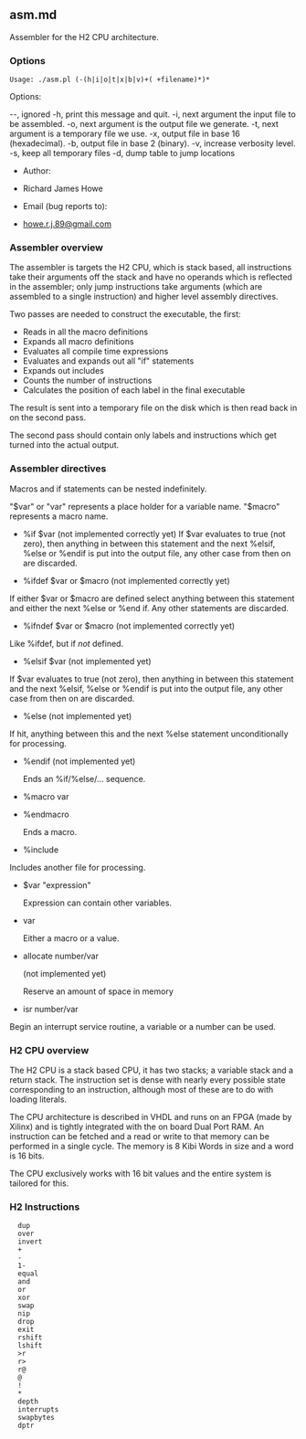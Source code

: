 ## asm.md

Assembler for the H2 CPU architecture.

###  Options

    Usage: ./asm.pl (-(h|i|o|t|x|b|v)+( +filename)*)*

  Options:

  --, ignored
  -h, print this message and quit.
  -i, next argument the input file to be assembled.
  -o, next argument is the output file we generate.
  -t, next argument is a temporary file we use.
  -x, output file in base 16 (hexadecimal).
  -b, output file in base 2  (binary).
  -v, increase verbosity level.
  -s, keep all temporary files
  -d, dump table to jump locations

* Author:
 - Richard James Howe
* Email (bug reports to):
 - <howe.r.j.89@gmail.com>

### Assembler overview

The assembler is targets the H2 CPU, which is stack based, all instructions take
their arguments off the stack and have no operands which is reflected in the
assembler; only jump instructions take arguments (which are assembled to a
single instruction) and higher level assembly directives.

Two passes are needed to construct the executable, the first:

* Reads in all the macro definitions
* Expands all macro definitions
* Evaluates all compile time expressions
* Evaluates and expands out all "if" statements
* Expands out includes
* Counts the number of instructions
* Calculates the position of each label in the final executable

The result is sent into a temporary file on the disk which is then read back in
on the second pass.

The second pass should contain only labels and instructions which get turned
into the actual output.

### Assembler directives
  
  Macros and if statements can be nested indefinitely. 

  "$var" or "var" represents a place holder for a variable name. "$macro"
  represents a macro name.

  * %if $var
  (not implemented correctly yet)
  If $var evaluates to true (not zero), then anything in between this statement
  and the next %elsif, %else or %endif is put into the output file, any other
  case from then on are discarded. 

  * %ifdef $var or $macro
  (not implemented correctly yet)

  If either $var or $macro are defined select anything between this statement
  and either the next %else or %end if. Any other statements are discarded.

  * %ifndef $var or $macro
  (not implemented correctly yet)

  Like %ifdef, but if *not* defined.

  * %elsif $var
  (not implemented yet)

  If $var evaluates to true (not zero), then anything in between this statement
  and the next %elsif, %else or %endif is put into the output file, any other
  case from then on are discarded.

  * %else
  (not implemented yet)

  If hit, anything between this and the next %else statement unconditionally for
  processing.

  * %endif
  (not implemented yet)

    Ends an %if/%else/... sequence.

  * %macro var

  * %endmacro

    Ends a macro.

  * %include
  
  Includes another file for processing.

  * $var "expression"

    Expression can contain other variables.

  * var
    
    Either a macro or a value. 

  * allocate number/var
  
    (not implemented yet)
  
    Reserve an amount of space in memory

  * isr number/var

  Begin an interrupt service routine, a variable or a number can be used.

### H2 CPU overview

The H2 CPU is a stack based CPU, it has two stacks; a variable stack and a
return stack. The instruction set is dense with nearly every possible state
corresponding to an instruction, although most of these are to do with loading
literals.

The CPU architecture is described in VHDL and runs on an FPGA (made by Xilinx)
and is tightly integrated with the on board Dual Port RAM. An instruction can be
fetched and a read or write to that memory can be performed in a single cycle.
The memory is 8 Kibi Words in size and a word is 16 bits.

The CPU exclusively works with 16 bit values and the entire system is tailored
for this.

### H2 Instructions

      dup
      over
      invert
      +
      -
      1-
      equal
      and
      or
      xor
      swap
      nip
      drop
      exit
      rshift
      lshift
      >r
      r>
      r@
      @
      !
      *
      depth
      interrupts
      swapbytes
      dptr

